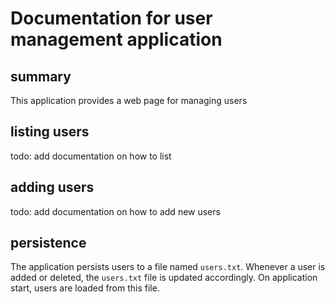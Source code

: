 # Documentation for user management application



## summary
This application provides a web page for managing users

## listing users
todo: add documentation on how to list 

## adding users
todo: add documentation on how to add new users

## persistence
The application persists users to a file named `users.txt`. Whenever a user is added or deleted, the `users.txt` file is updated accordingly. On application start, users are loaded from this file.